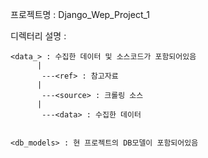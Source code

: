 프로젝트명 : Django_Wep_Project_1

디렉터리 설명 :
	
	<data_> : 수집한 데이터 및 소스코드가 포함되어있음
	      |  	     
	       ---<ref> : 참고자료
	      |
	       ---<source> : 크롤링 소스
  	      |
	       ---<data> : 수집한 데이터


	<db_models> : 현 프로젝트의 DB모델이 포함되어있음
